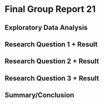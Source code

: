 # Final Group Report 21

## Exploratory Data Analysis

## Research Question 1 + Result

## Research Question 2 + Result

## Research Question 3 + Result

## Summary/Conclusion
